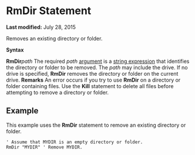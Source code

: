 
# RmDir Statement

 **Last modified:** July 28, 2015

Removes an existing directory or folder.

 **Syntax**

 **RmDir**_path_
The required  _path_ [argument](b8bdf64f-5920-1ae9-16d0-b26d09524a30.md) is a [string expression](b8bdf64f-5920-1ae9-16d0-b26d09524a30.md) that identifies the directory or folder to be removed. The _path_ may include the drive. If no drive is specified, **RmDir** removes the directory or folder on the current drive.
 **Remarks**
An error occurs if you try to use  **RmDir** on a directory or folder containing files. Use the **Kill** statement to delete all files before attempting to remove a directory or folder.

## Example

This example uses the  **RmDir** statement to remove an existing directory or folder.


```
' Assume that MYDIR is an empty directory or folder. 
RmDir "MYDIR" ' Remove MYDIR. 

```

